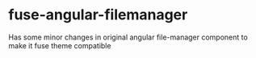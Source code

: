# fuse-angular-filemanager
Has some minor changes in original angular file-manager component to make it fuse theme compatible

